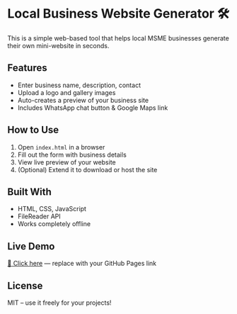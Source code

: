 # Local Business Website Generator 🛠️

This is a simple web-based tool that helps local MSME businesses generate their own mini-website in seconds.

## Features
- Enter business name, description, contact
- Upload a logo and gallery images
- Auto-creates a preview of your business site
- Includes WhatsApp chat button & Google Maps link

## How to Use
1. Open `index.html` in a browser
2. Fill out the form with business details
3. View live preview of your website
4. (Optional) Extend it to download or host the site

## Built With
- HTML, CSS, JavaScript
- FileReader API
- Works completely offline

## Live Demo
[🔗 Click here](https://your-username.github.io/website-generator/) — replace with your GitHub Pages link

## License
MIT – use it freely for your projects!
